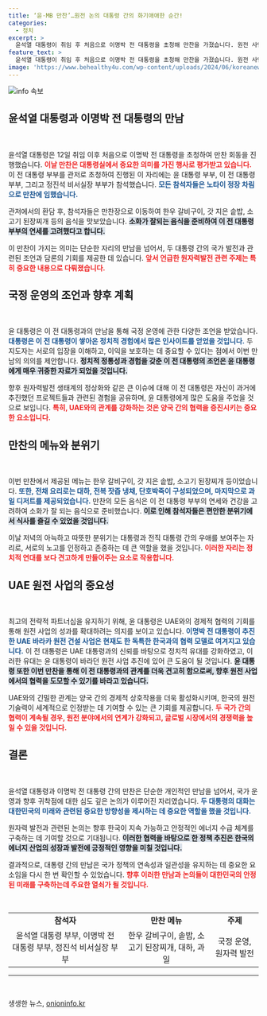 ```yaml
---
title: ‘윤·MB 만찬’…원전 논의 대통령 간의 화기애애한 순간!
categories:
  - 정치
excerpt: >
  윤석열 대통령이 취임 후 처음으로 이명박 전 대통령을 초청해 만찬을 가졌습니다. 원전 사업 등 다양한 주제로 환담을 나눈 이들은 가족과의 정을 나누며 서로의 의견을 교환했습니다.
feature_text: >
  윤석열 대통령이 취임 후 처음으로 이명박 전 대통령을 초청해 만찬을 가졌습니다. 원전 사업 등 다양한 주제로 환담을 나눈 이들은 가족과의 정을 나누며 서로의 의견을 교환했습니다.
image: 'https://www.behealthy4u.com/wp-content/uploads/2024/06/koreanews.jpg'
---
```


<p><img src="https://www.behealthy4u.com/wp-content/uploads/2024/06/koreanews.jpg" alt="info 속보" /></p>

<h2 data-ke-size="size26">윤석열 대통령과 이명박 전 대통령의 만남</h2>

<p data-ke-size="size16">&nbsp;</p>

<p>윤석열 대통령은 12일 취임 이후 처음으로 이명박 전 대통령을 초청하여 만찬 회동을 진행했습니다. <b><span style="color: #ee2323;">이날 만찬은 대통령실에서 중요한 의미를 가진 행사로 평가받고 있습니다.</span></b> 이 전 대통령 부부를 관저로 초청하여 진행된 이 자리에는 윤 대통령 부부, 이 전 대통령 부부, 그리고 정진석 비서실장 부부가 참석했습니다. <b><span style="color: #1a5490;">모든 참석자들은 노타이 정장 차림으로 만찬에 임했습니다.</span></b> </p>

<p>관저에서의 환담 후, 참석자들은 만찬장으로 이동하여 한우 갈비구이, 갓 지은 솥밥, 소고기 된장찌개 등의 음식을 맛보았습니다. <b><span style="background-color: #21538527;">소화가 잘되는 음식을 준비하여 이 전 대통령 부부의 연세를 고려했다고 합니다.</span></b> </p>

<p>이 만찬이 가지는 의미는 단순한 자리의 만남을 넘어서, 두 대통령 간의 국가 발전과 관련된 조언과 담론의 기회를 제공한 데 있습니다. <b><span style="color: #ee2323;">앞서 언급한 원자력발전 관련 주제는 특히 중요한 내용으로 다뤄졌습니다.</span></b></p>

<h2 data-ke-size="size26">국정 운영의 조언과 향후 계획</h2>

<p data-ke-size="size16">&nbsp;</p>

<p>윤 대통령은 이 전 대통령과의 만남을 통해 국정 운영에 관한 다양한 조언을 받았습니다. <b><span style="color: #1a5490;">대통령은 이 전 대통령이 쌓아온 정치적 경험에서 많은 인사이트를 얻었을 것입니다.</span></b> 두 지도자는 서로의 입장을 이해하고, 이익을 보호하는 데 중요할 수 있다는 점에서 이번 만남의 의의를 제안합니다. <b><span style="background-color: #21538527;">정치적 정통성과 경험을 갖춘 이 전 대통령의 조언은 윤 대통령에게 매우 귀중한 자료가 되었을 것입니다.</span></b> </p>

<p>향후 원자력발전 생태계의 정상화와 같은 큰 이슈에 대해 이 전 대통령은 자신이 과거에 추진했던 프로젝트들과 관련된 경험을 공유하며, 윤 대통령에게 많은 도움을 주었을 것으로 보입니다. <b><span style="color: #ee2323;">특히, UAE와의 관계를 강화하는 것은 양국 간의 협력을 증진시키는 중요한 요소입니다.</span></b> </p>

<h2 data-ke-size="size26">만찬의 메뉴와 분위기</h2>

<p data-ke-size="size16">&nbsp;</p>

<p>이번 만찬에서 제공된 메뉴는 한우 갈비구이, 갓 지은 솥밥, 소고기 된장찌개 등이었습니다. <b><span style="color: #1a5490;">또한, 전채 요리로는 대하, 전복 잣즙 냉채, 단호박죽이 구성되었으며, 마지막으로 과일 디저트를 제공되었습니다.</span></b> 만찬의 모든 음식은 이 전 대통령 부부의 연세와 건강을 고려하여 소화가 잘 되는 음식으로 준비했습니다. <b><span style="background-color: #21538527;">이로 인해 참석자들은 편안한 분위기에서 식사를 즐길 수 있었을 것입니다.</span></b></p>

<p>이날 저녁의 아늑하고 따뜻한 분위기는 대통령과 전직 대통령 간의 우애를 보여주는 자리로, 서로의 노고를 인정하고 존중하는 데 큰 역할을 했을 것입니다. <b><span style="color: #ee2323;">이러한 자리는 정치적 연대를 보다 견고하게 만들어주는 요소로 작용합니다.</span></b> </p>

<h2 data-ke-size="size26">UAE 원전 사업의 중요성</h2>

<p data-ke-size="size16">&nbsp;</p>

<p>최고의 전략적 파트너십을 유지하기 위해, 윤 대통령은 UAE와의 경제적 협력의 기회를 통해 원전 사업의 성과를 확대하려는 의지를 보이고 있습니다. <b><span style="color: #1a5490;">이명박 전 대통령이 추진한 UAE 바라카 원전 건설 사업은 현재도 한 독특한 한국과의 협력 모델로 여겨지고 있습니다.</span></b> 이 전 대통령은 UAE 대통령과의 신뢰를 바탕으로 정치적 유대를 강화하였고, 이러한 유대는 윤 대통령이 바라던 원전 사업 추진에 있어 큰 도움이 될 것입니다. <b><span style="background-color: #21538527;">윤 대통령 또한 이번 만찬을 통해 이 전 대통령과의 관계를 더욱 견고히 함으로써, 향후 원전 사업에서의 협력을 도모할 수 있기를 바라고 있습니다.</span></b> </p>

<p>UAE와의 긴밀한 관계는 양국 간의 경제적 상호작용을 더욱 활성화시키며, 한국의 원전 기술력이 세계적으로 인정받는 데 기여할 수 있는 큰 기회를 제공합니다. <b><span style="color: #ee2323;">두 국가 간의 협력이 계속될 경우, 원전 분야에서의 연계가 강화되고, 글로벌 시장에서의 경쟁력을 높일 수 있을 것입니다.</span></b> </p>

<h2 data-ke-size="size26">결론</h2>

<p data-ke-size="size16">&nbsp;</p>

<p>윤석열 대통령과 이명박 전 대통령 간의 만찬은 단순한 개인적인 만남을 넘어서, 국가 운영과 향후 귀착점에 대한 심도 깊은 논의가 이루어진 자리였습니다. <b><span style="color: #1a5490;">두 대통령의 대화는 대한민국의 미래와 관련된 중요한 방향성을 제시하는 데 중요한 역할을 했을 것입니다.</span></b> </p>

<p>원자력 발전과 관련된 논의는 향후 한국이 지속 가능하고 안정적인 에너지 수급 체계를 구축하는 데 기여할 것으로 기대됩니다. <b><span style="background-color: #21538527;">이러한 협력을 바탕으로 한 정책 추진은 한국의 에너지 산업의 성장과 발전에 긍정적인 영향을 미칠 것입니다.</span></b> </p>

<p>결과적으로, 대통령 간의 만남은 국가 정책의 연속성과 일관성을 유지하는 데 중요한 요소임을 다시 한 번 확인할 수 있었습니다. <b><span style="color: #ee2323;">향후 이러한 만남과 논의들이 대한민국의 안정된 미래를 구축하는데 주요한 열쇠가 될 것입니다.</span></b> </p>

<p data-ke-size="size16">&nbsp;</p>

<table>
    <tr>
        <td style="text-align: center; height: 17px;"><b>참석자</b></td>
        <td style="text-align: center; height: 17px;"><b>만찬 메뉴</b></td>
        <td style="text-align: center; height: 17px;"><b>주제</b></td>
    </tr>
    <tr>
        <td style="text-align: center; height: 17px;">윤석열 대통령 부부, 이명박 전 대통령 부부, 정진석 비서실장 부부</td>
        <td style="text-align: center; height: 17px;">한우 갈비구이, 솥밥, 소고기 된장찌개, 대하, 과일</td>
        <td style="text-align: center; height: 17px;">국정 운영, 원자력 발전</td>
    </tr>
</table>

<hr>

<p data-ke-size="size16">&nbsp;</p>
생생한 뉴스, <a href="https://onioninfo.kr" rel="dofollow">onioninfo.kr</a>


